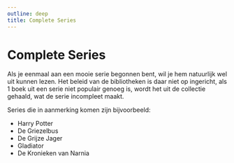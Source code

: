 ```yaml
---
outline: deep
title: Complete Series
---
```


# Complete Series

Als je eenmaal aan een mooie serie begonnen bent, wil je hem natuurlijk wel uit kunnen lezen. Het beleid van de bibliotheken is daar niet op ingericht, als 1 boek uit een serie niet populair genoeg is, wordt het uit de collectie gehaald, wat de serie incompleet maakt.

Series die in aanmerking komen zijn bijvoorbeeld:
- Harry Potter
- De Griezelbus
- De Grijze Jager
- Gladiator
- De Kronieken van Narnia
